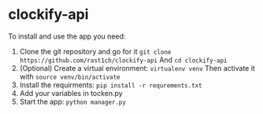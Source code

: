 # clockify-api
To install and use the app you need:
  1) Clone the git repository and go for it
  ``git clone https://github.com/rast1ch/clockify-api``
      And
    ``cd clockify-api ``
  2) (Optional) Create a virtual environment:
    ``virtualenv venv``
    Then activate it with ``source venv/bin/activate``
  3) Install the requirments:
      ``pip install -r requrements.txt``
  4) Add your variables in tocken.py
  5) Start the app:
    ``python manager.py``
  
